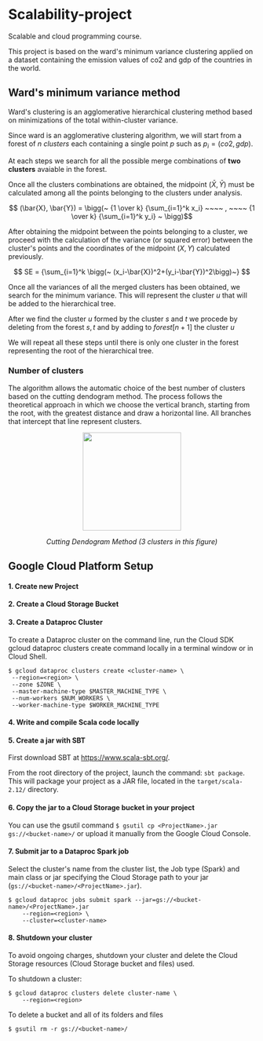 # Scalability-project

Scalable and cloud programming course.

This project is based on the ward's minimum variance clustering applied on a dataset containing the emission values of co2 and gdp of the countries in the world.
## Ward's minimum variance method

Ward's clustering is an agglomerative hierarchical clustering method based on minimizations of the total within-cluster variance.

Since ward is an agglomerative clustering algorithm, we will start from a forest of $n$ *clusters* each containing a single point $p$ such as $p_i = (co2,gdp)$.

At each steps we search for all the possible merge combinations of **two clusters** avaiable in the forest. 

Once all the clusters combinations are obtained, the midpoint $(\bar{X},	\bar{Y})$ must be calculated among all the points belonging to the clusters under analysis.


$$ 	(\bar{X},	\bar{Y}) = \bigg(~ {1 \over k} {\sum_{i=1}^k x_i} ~~~~  , ~~~~  {1 \over k} {\sum_{i=1}^k y_i} ~ \bigg)$$

After obtaining the midpoint between the points belonging to a cluster, we proceed with the calculation of the variance (or squared error) between the cluster's points and the coordinates of the midpoint $(X,Y)$ calculated previously.


$$    SE = {\sum_{i=1}^k \bigg(~ (x_i-\bar{X})^2+(y_i-\bar{Y})^2\bigg)~} $$

Once all the variances of all the merged clusters has been obtained, we search for the minimum variance. This will represent the cluster $u$ that will be added to the hierarchical tree.

After we find the cluster $u$ formed by the cluster $s$ and $t$ we procede by deleting from the forest $s,t$ and by adding to $forest[n+1]$ the cluster $u$

We will repeat all these steps until there is only one cluster in the forest representing the root of the hierarchical tree.

### Number of clusters

The algorithm allows the automatic choice of the best number of clusters based on the cutting dendogram method. The process follows the theoretical approach in which we choose the vertical branch, starting from the root, with the greatest distance and draw a horizontal line. All branches that intercept that line represent clusters. 

<p align="center">
  <img width="200" height="200" src="https://online.stat.psu.edu/stat555/sites/onlinecourses.science.psu.edu.stat555/files/cluster/single_linkage_02/index.png">
</p>

<p align="center">
<em>Cutting Dendogram Method (3 clusters in this figure) </em>
</p>

## Google Cloud Platform Setup

#### 1. Create new Project

#### 2. Create a Cloud Storage Bucket

#### 3. Create a Dataproc Cluster
To create a Dataproc cluster on the command line, run the Cloud SDK gcloud dataproc clusters create command locally in a terminal window or in Cloud Shell.
```
$ gcloud dataproc clusters create <cluster-name> \
 --region=<region> \
 --zone $ZONE \
 --master-machine-type $MASTER_MACHINE_TYPE \
 --num-workers $NUM_WORKERS \
 --worker-machine-type $WORKER_MACHINE_TYPE
```


#### 4. Write and compile Scala code locally 

#### 5. Create a jar with SBT
  First download SBT at https://www.scala-sbt.org/.

  From the root directory of the project, launch the command: ```sbt package```. This will package your project as a JAR file, located in the ```target/scala-2.12/``` directory.

#### 6. Copy the jar to a Cloud Storage bucket in your project
You can use the gsutil command
```$ gsutil cp <ProjectName>.jar gs://<bucket-name>/```
or upload it manually from the Google Cloud Console.

#### 7. Submit jar to a Dataproc Spark job
Select the cluster's name from the cluster list, the Job type (Spark) and main class or jar specifying the Cloud Storage path to your jar (```gs://<bucket-name>/<ProjectName>.jar```).
```
$ gcloud dataproc jobs submit spark --jar=gs://<bucket-name>/<ProjectName>.jar
    --region=<region> \
    --cluster=<cluster-name>
```

#### 8. Shutdown your cluster
To avoid ongoing charges, shutdown your cluster and delete the Cloud Storage resources (Cloud Storage bucket and files) used.

To shutdown a cluster:
```
$ gcloud dataproc clusters delete cluster-name \
    --region=<region>
```
To delete a bucket and all of its folders and files
```
$ gsutil rm -r gs://<bucket-name>/
```
